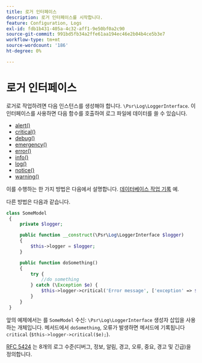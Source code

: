 ```yaml
---
title: 로거 인터페이스
description: 로거 인터페이스를 시작합니다.
feature: Configuration, Logs
exl-id: fdb1b431-405a-4c32-aff1-9e50bf0a2c90
source-git-commit: 991bd5fb34a2ffe61aa194ec46e2b04b4ce5b3e7
workflow-type: tm+mt
source-wordcount: '186'
ht-degree: 0%

---
```


# 로거 인터페이스

로거로 작업하려면 다음 인스턴스를 생성해야 합니다. `\Psr\Log\LoggerInterface`. 이 인터페이스를 사용하면 다음 함수를 호출하여 로그 파일에 데이터를 쓸 수 있습니다.

- [alert()](https://github.com/php-fig/log/blob/master/src/LoggerInterface.php#L43)
- [critical()](https://github.com/php-fig/log/blob/master/src/LoggerInterface.php#L55)
- [debug()](https://github.com/php-fig/log/blob/master/src/LoggerInterface.php#L111)
- [emergency()](https://github.com/php-fig/log/blob/master/src/LoggerInterface.php#L30)
- [error()](https://github.com/php-fig/log/blob/master/src/LoggerInterface.php#L66)
- [info()](https://github.com/php-fig/log/blob/master/src/LoggerInterface.php#L101)
- [log()](https://github.com/php-fig/log/blob/master/src/LoggerInterface.php#L122)
- [notice()](https://github.com/php-fig/log/blob/master/src/LoggerInterface.php#L89)
- [warning()](https://github.com/php-fig/log/blob/master/src/LoggerInterface.php#L79)

이를 수행하는 한 가지 방법은 다음에서 설명합니다. [데이터베이스 작업 기록](../logs/database-activity.md) 예.

다른 방법은 다음과 같습니다.

```php
class SomeModel
 {
     private $logger;

     public function __construct(\Psr\Log\LoggerInterface $logger)
     {
         $this->logger = $logger;
     }

     public function doSomething()
     {
         try {
             //do something
         } catch (\Exception $e) {
             $this->logger->critical('Error message', ['exception' => $e]);
         }
     }
 }
```

앞의 예제에서는 를 `SomeModel` 수신: `\Psr\Log\LoggerInterface` 생성자 삽입을 사용하는 개체입니다. 메서드에서 `doSomething`, 오류가 발생하면 메서드에 기록됩니다 `critical` (`$this->logger->critical($e);`).

[RFC 5424](https://datatracker.ietf.org/doc/html/rfc5424) 는 8개의 로그 수준(디버그, 정보, 알림, 경고, 오류, 중요, 경고 및 긴급)을 정의합니다.
